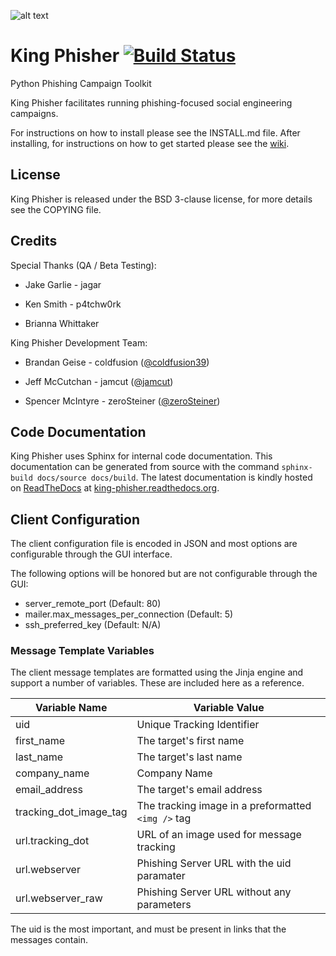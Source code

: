 ![alt text](https://github.com/securestate/king-phisher/raw/master/data/king-phisher-logo.png "King Phisher")

# King Phisher [![Build Status](https://travis-ci.org/securestate/king-phisher.png)](https://travis-ci.org/securestate/king-phisher)
Python Phishing Campaign Toolkit

King Phisher facilitates running phishing-focused social engineering campaigns.

For instructions on how to install please see the INSTALL.md file. After
installing, for instructions on how to get started please see the
[wiki](https://github.com/securestate/king-phisher/wiki).

## License
King Phisher is released under the BSD 3-clause license, for more details see
the COPYING file.

## Credits
Special Thanks (QA / Beta Testing):

 - Jake Garlie - jagar

 - Ken Smith - p4tchw0rk

 - Brianna Whittaker

King Phisher Development Team:

 - Brandan Geise - coldfusion ([@coldfusion39](https://twitter.com/coldfusion39))

 - Jeff McCutchan - jamcut ([@jamcut](https://twitter.com/jamcut))

 - Spencer McIntyre - zeroSteiner ([@zeroSteiner](https://twitter.com/zeroSteiner))

## Code Documentation
King Phisher uses Sphinx for internal code documentation. This
documentation can be generated from source with the command
```sphinx-build docs/source docs/build```. The latest documentation is
kindly hosted on [ReadTheDocs](https://readthedocs.org/) at
[king-phisher.readthedocs.org](https://king-phisher.readthedocs.org/en/latest/).

## Client Configuration
The client configuration file is encoded in JSON and most options are
configurable through the GUI interface.

The following options will be honored but are not configurable through
the GUI:

* server_remote_port (Default: 80)
* mailer.max_messages_per_connection (Default: 5)
* ssh_preferred_key (Default: N/A)

### Message Template Variables
The client message templates are formatted using the Jinja engine and
support a number of variables. These are included here as a reference.

Variable Name              | Variable Value
---------------------------|---------------
uid                        | Unique Tracking Identifier
first\_name                | The target's first name
last\_name                 | The target's last name
company\_name              | Company Name
email\_address             | The target's email address
tracking\_dot\_image\_tag  | The tracking image in a preformatted ```<img />``` tag
url.tracking\_dot          | URL of an image used for message tracking
url.webserver              | Phishing Server URL with the uid paramater
url.webserver_raw          | Phishing Server URL without any parameters

The uid is the most important, and must be present in links that the
messages contain.
